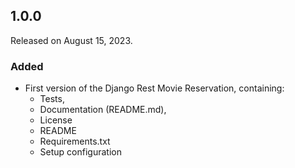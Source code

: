 ## 1.0.0

Released on August 15, 2023.

### Added

* First version of the Django Rest Movie Reservation, containing:
	- Tests,
	- Documentation (README.md),
	- License
	- README
	- Requirements.txt
	- Setup configuration